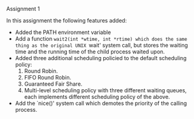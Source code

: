 Assignment 1

In this assignment the following features added:
- Added the PATH environment variable
- Add a function `wait2(int *wtime, int *rtime)
  which does the same thing as the original UNIX
  `wait' system call, but stores the waiting time
  and the running time of the child process waited
  upon.
- Added three additional scheduling policied to the
  default scheduling policy:
  1. Round Robin.
  2. FIFO Round Robin.
  3. Guaranteed Fair Share.
  4. Multi-level scheduling policy with three
     different waiting queues, each implements
     different scheduling policy of the above.
- Add the `nice()' system call which demotes the
  priority of the calling process.
